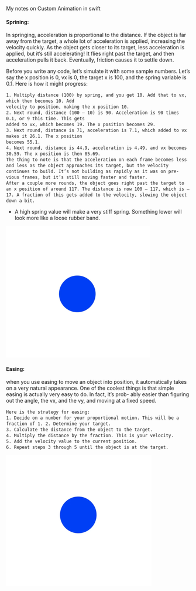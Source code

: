My notes on Custom Animation in swift <!--more--> 

#### Sprining:

In springing, acceleration is proportional to the distance. If the object is far away from the target, a whole lot of acceleration is applied, increasing the velocity quickly. As the object gets closer to its target, less acceleration is applied, but it’s still accelerating! It flies right past the target, and then acceleration pulls it back. Eventually, friction causes it to settle down.

Before you write any code, let’s simulate it with some sample numbers. Let’s say the x position is 0, vx
is 0, the target x is 100, and the spring variable is 0.1. Here is how it might progress:
```
1. Multiply distance (100) by spring, and you get 10. Add that to vx, which then becomes 10. Add
velocity to position, making the x position 10.
2. Next round, distance (100 – 10) is 90. Acceleration is 90 times 0.1, or 9 this time. This gets
added to vx, which becomes 19. The x position becomes 29.
3. Next round, distance is 71, acceleration is 7.1, which added to vx makes it 26.1. The x position
becomes 55.1.
4. Next round, distance is 44.9, acceleration is 4.49, and vx becomes 30.59. The x position is then 85.69.
The thing to note is that the acceleration on each frame becomes less and less as the object approaches its target, but the velocity continues to build. It’s not building as rapidly as it was on pre- vious frames, but it’s still moving faster and faster.
After a couple more rounds, the object goes right past the target to an x position of around 117. The distance is now 100 – 117, which is –17. A fraction of this gets added to the velocity, slowing the object down a bit.

```
- A high spring value will make a very stiff spring. Something lower will look more like a loose rubber band. 
<img width="394" alt="img" src="https://raw.githubusercontent.com/stylekit/img/master/spring.mov.gif">



#### Easing:
when you use easing to move an object into position, it automatically takes on a very natural appearance. One of the coolest things is that simple easing is actually very easy to do. In fact, it’s prob- ably easier than figuring out the angle, the vx, and the vy, and moving at a fixed speed.

```
Here is the strategy for easing:
1. Decide on a number for your proportional motion. This will be a fraction of 1. 2. Determine your target.
3. Calculate the distance from the object to the target.
4. Multiply the distance by the fraction. This is your velocity.
5. Add the velocity value to the current position.
6. Repeat steps 3 through 5 until the object is at the target.
```
<img width="398" alt="img" src="https://raw.githubusercontent.com/stylekit/img/master/Easer_3.gif">


